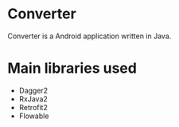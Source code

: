 # Converter
Converter is a Android application written in Java.


# Main libraries used

* Dagger2
* RxJava2
* Retrofit2
* Flowable
